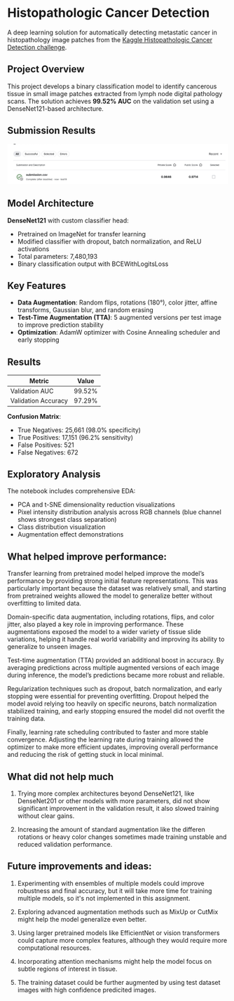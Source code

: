 # Histopathologic Cancer Detection

A deep learning solution for automatically detecting metastatic cancer in histopathology image patches from the [Kaggle Histopathologic Cancer Detection challenge](https://www.kaggle.com/competitions/histopathologic-cancer-detection/).

## Project Overview

This project develops a binary classification model to identify cancerous tissue in small image patches extracted from lymph node digital pathology scans. The solution achieves **99.52% AUC** on the validation set using a DenseNet121-based architecture.

## Submission Results

![Kaggle Submission Results](image.png)

## Model Architecture

**DenseNet121** with custom classifier head:
- Pretrained on ImageNet for transfer learning
- Modified classifier with dropout, batch normalization, and ReLU activations
- Total parameters: 7,480,193
- Binary classification output with BCEWithLogitsLoss

## Key Features

- **Data Augmentation**: Random flips, rotations (180°), color jitter, affine transforms, Gaussian blur, and random erasing
- **Test-Time Augmentation (TTA)**: 5 augmented versions per test image to improve prediction stability
- **Optimization**: AdamW optimizer with Cosine Annealing scheduler and early stopping

## Results

| Metric | Value |
|--------|-------|
| Validation AUC | 99.52% |
| Validation Accuracy | 97.29% |



**Confusion Matrix**:
- True Negatives: 25,661 (98.0% specificity)
- True Positives: 17,151 (96.2% sensitivity)
- False Positives: 521
- False Negatives: 672

## Exploratory Analysis

The notebook includes comprehensive EDA:
- PCA and t-SNE dimensionality reduction visualizations
- Pixel intensity distribution analysis across RGB channels (blue channel shows strongest class separation)
- Class distribution visualization
- Augmentation effect demonstrations


## What helped improve performance:

Transfer learning from pretrained model helped improve the model’s performance by providing strong initial feature representations. This was particularly important because the dataset was relatively small, and starting from pretrained weights allowed the model to generalize better without overfitting to limited data.

Domain-specific data augmentation, including rotations, flips, and color jitter, also played a key role in improving performance. These augmentations exposed the model to a wider variety of tissue slide variations, helping it handle real world variability and improving its ability to generalize to unseen images.

Test-time augmentation (TTA) provided an additional boost in accuracy. By averaging predictions across multiple augmented versions of each image during inference, the model’s predictions became more robust and reliable.

Regularization techniques such as dropout, batch normalization, and early stopping were essential for preventing overfitting. Dropout helped the model avoid relying too heavily on specific neurons, batch normalization stabilized training, and early stopping ensured the model did not overfit the training data.

Finally, learning rate scheduling contributed to faster and more stable convergence. Adjusting the learning rate during training allowed the optimizer to make more efficient updates, improving overall performance and reducing the risk of getting stuck in local minimal.


## What did not help much

1. Trying more complex architectures beyond DenseNet121, like DenseNet201 or other models with more parameters, did not show significant improvement in the validation result,  it also slowed training without clear gains.

2. Increasing the amount of standard augmentation like the differen rotations or heavy color changes sometimes made training unstable and reduced validation performance.

## Future improvements and ideas:

1. Experimenting with ensembles of multiple models could improve robustness and final accuracy, but it will take more time for training multiple models, so it's not implemented in this assignment.

2. Exploring advanced augmentation methods such as MixUp or CutMix might help the model generalize even better. 

3. Using larger pretrained models like EfficientNet or vision transformers could capture more complex features, although they would require more computational resources.

4. Incorporating attention mechanisms might help the model focus on subtle regions of interest in tissue.

5. The training dataset could be further augmented by using test dataset images with high confidence predicited images.